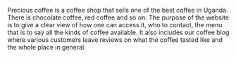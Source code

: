Precious coffee is a coffee shop that sells one of the best coffee in Uganda. There is chocolate coffee, red coffee and so on.
The purpose of the website is to give a clear view of how one can access it, who to contact, the menu that is to say all the kinds of coffee available.
It also includes our coffee blog where various customers leave reviews on what the coffee tasted like and the whole place in general.